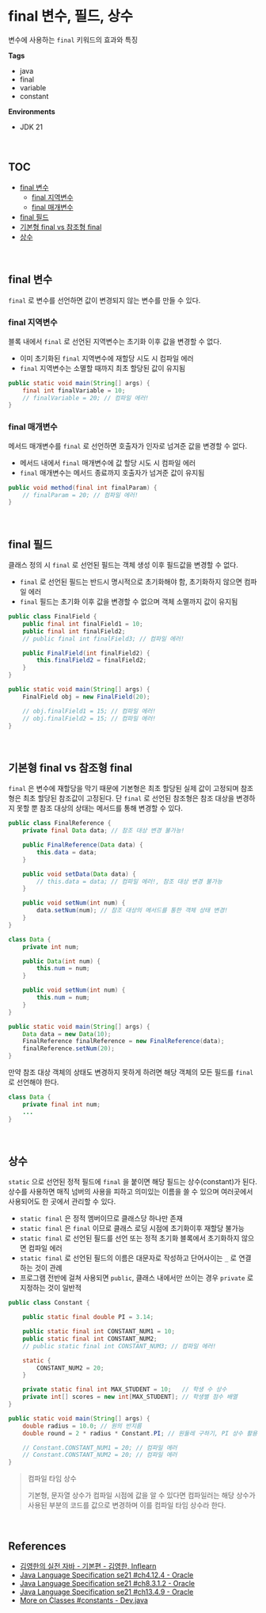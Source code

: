 # final 변수, 필드, 상수

변수에 사용하는 `final` 키워드의 효과와 특징

**Tags**

- java
- final
- variable
- constant

**Environments**

- JDK 21

<br>

## TOC

- [final 변수](#final-변수)
  - [final 지역변수](#final-지역변수)
  - [final 매개변수](#final-매개변수)
- [final 필드](#final-필드)
- [기본형 final vs 참조형 final](#기본형-final-vs-참조형-final)
- [상수](#상수)

<br>

## final 변수

`final` 로 변수를 선언하면 값이 변경되지 않는 변수를 만들 수 있다.

### final 지역변수

블록 내에서 `final` 로 선언된 지역변수는 초기화 이후 값을 변경할 수 없다.

- 이미 초기화된 `final` 지역변수에 재할당 시도 시 컴파일 에러
- `final` 지역변수는 소멸할 때까지 최초 할당된 값이 유지됨

```java
public static void main(String[] args) {
    final int finalVariable = 10;
    // finalVariable = 20; // 컴파일 에러!
}
```

### final 매개변수

메서드 매개변수를 `final` 로 선언하면 호출자가 인자로 넘겨준 값을 변경할 수 없다.

- 메서드 내에서 `final` 매개변수에 값 할당 시도 시 컴파일 에러
- `final` 매개변수는 메서드 종료까지 호출자가 넘겨준 값이 유지됨

```java
public void method(final int finalParam) {
    // finalParam = 20; // 컴파일 에러!
}
```

<br>

## final 필드

클래스 정의 시 `final` 로 선언된 필드는 객체 생성 이후 필드값을 변경할 수 없다.

- `final` 로 선언된 필드는 반드시 명시적으로 초기화해야 함, 초기화하지 않으면 컴파일 에러
- `final` 필드는 초기화 이후 값을 변경할 수 없으며 객체 소멸까지 값이 유지됨

```java
public class FinalField {
    public final int finalField1 = 10;
    public final int finalField2;
    // public final int finalField3; // 컴파일 에러!

    public FinalField(int finalField2) {
        this.finalField2 = finalField2;
    }
}
```

```java
public static void main(String[] args) {
    FinalField obj = new FinalField(20);

    // obj.finalField1 = 15; // 컴파일 에러!
    // obj.finalField2 = 15; // 컴파일 에러!
}
```

<br>

## 기본형 final vs 참조형 final

`final` 은 변수에 재할당을 막기 때문에 기본형은 최초 할당된 실제 값이 고정되며 참조형은 최초 할당된 참조값이 고정된다. 단 `final` 로 선언된 참조형은 참조 대상을 변경하지 못할 뿐 참조 대상의 상태는 메서드를 통해 변경할 수 있다.

```java
public class FinalReference {
    private final Data data; // 참조 대상 변경 불가능!

    public FinalReference(Data data) {
        this.data = data;
    }

    public void setData(Data data) {
        // this.data = data; // 컴파일 에러!, 참조 대상 변경 불가능
    }

    public void setNum(int num) {
        data.setNum(num); // 참조 대상의 메서드를 통한 객체 상태 변경!
    }
}

class Data {
    private int num;

    public Data(int num) {
        this.num = num;
    }

    public void setNum(int num) {
        this.num = num;
    }
}
```

```java
public static void main(String[] args) {
    Data data = new Data(10);
    FinalReference finalReference = new FinalReference(data);
    finalReference.setNum(20);
}
```

만약 참조 대상 객체의 상태도 변경하지 못하게 하려면 해당 객체의 모든 필드를 `final` 로 선언해야 한다.

```java
class Data {
    private final int num;
    ...
}
```

<br>

## 상수

`static` 으로 선언된 정적 필드에 `final` 을 붙이면 해당 필드는 상수(constant)가 된다. 상수를 사용하면 매직 넘버의 사용을 피하고 의미있는 이름을 쓸 수 있으며 여러곳에서 사용되어도 한 곳에서 관리할 수 있다.

- `static final` 은 정적 멤버이므로 클래스당 하나만 존재
- `static final` 은 `final` 이므로 클래스 로딩 시점에 초기화이후 재할당 불가능
- `static final` 로 선언된 필드를 선언 또는 정적 초기화 블록에서 초기화하지 않으면 컴파일 에러
- `static final` 로 선언된 필드의 이름은 대문자로 작성하고 단어사이는 `_` 로 연결하는 것이 관례
- 프로그램 전반에 걸쳐 사용되면 `public`, 클래스 내에서만 쓰이는 경우 `private` 로 지정하는 것이 일반적

```java
public class Constant {

    public static final double PI = 3.14;

    public static final int CONSTANT_NUM1 = 10;
    public static final int CONSTANT_NUM2;
    // public static final int CONSTANT_NUM3; // 컴파일 에러!

    static {
        CONSTANT_NUM2 = 20;
    }

    private static final int MAX_STUDENT = 10;   // 학생 수 상수
    private int[] scores = new int[MAX_STUDENT]; // 학생별 점수 배열
}
```

```java
public static void main(String[] args) {
    double radius = 10.0; // 원의 반지름
    double round = 2 * radius * Constant.PI; // 원둘레 구하기, PI 상수 활용

    // Constant.CONSTANT_NUM1 = 20; // 컴파일 에러
    // Constant.CONSTANT_NUM2 = 20; // 컴파일 에러
}
```

> 컴파일 타임 상수
>
> 기본형, 문자열 상수가 컴파일 시점에 값을 알 수 있다면 컴파일러는 해당 상수가 사용된 부분의 코드를 값으로 변경하며 이를 컴파일 타임 상수라 한다.

<br>

## References

- [김영한의 실전 자바 - 기본편 - 김영한, Inflearn](https://www.inflearn.com/course/%EA%B9%80%EC%98%81%ED%95%9C%EC%9D%98-%EC%8B%A4%EC%A0%84-%EC%9E%90%EB%B0%94-%EA%B8%B0%EB%B3%B8%ED%8E%B8)
- [Java Language Specification se21 #ch4.12.4 - Oracle](https://docs.oracle.com/javase/specs/jls/se21/html/jls-4.html#jls-4.12.4)
- [Java Language Specification se21 #ch8.3.1.2 - Oracle](https://docs.oracle.com/javase/specs/jls/se21/html/jls-8.html#jls-8.3.1.2)
- [Java Language Specification se21 #ch13.4.9 - Oracle](https://docs.oracle.com/javase/specs/jls/se21/html/jls-13.html#jls-13.4.9)
- [More on Classes #constants - Dev.java](https://dev.java/learn/classes-objects/more-on-classes/#constants)
